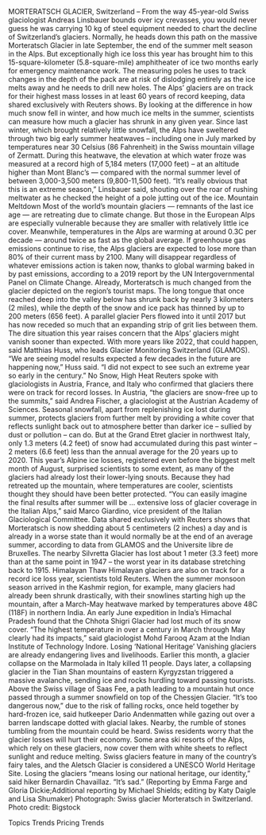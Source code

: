 MORTERATSCH GLACIER, Switzerland – From the way 45-year-old Swiss glaciologist Andreas Linsbauer bounds over icy crevasses, you would never guess he was carrying 10 kg of steel equipment needed to chart the decline of Switzerland’s glaciers.
Normally, he heads down this path on the massive Morteratsch Glacier in late September, the end of the summer melt season in the Alps. But exceptionally high ice loss this year has brought him to this 15-square-kilometer (5.8-square-mile) amphitheater of ice two months early for emergency maintenance work.
The measuring poles he uses to track changes in the depth of the pack are at risk of dislodging entirely as the ice melts away and he needs to drill new holes.
The Alps’ glaciers are on track for their highest mass losses in at least 60 years of record keeping, data shared exclusively with Reuters shows. By looking at the difference in how much snow fell in winter, and how much ice melts in the summer, scientists can measure how much a glacier has shrunk in any given year.
Since last winter, which brought relatively little snowfall, the Alps have sweltered through two big early summer heatwaves – including one in July marked by temperatures near 30 Celsius (86 Fahrenheit) in the Swiss mountain village of Zermatt.
During this heatwave, the elevation at which water froze was measured at a record high of 5,184 meters (17,000 feet) – at an altitude higher than Mont Blanc’s — compared with the normal summer level of between 3,000-3,500 meters (9,800-11,500 feet).
“It’s really obvious that this is an extreme season,” Linsbauer said, shouting over the roar of rushing meltwater as he checked the height of a pole jutting out of the ice.
Mountain Meltdown
Most of the world’s mountain glaciers — remnants of the last ice age — are retreating due to climate change. But those in the European Alps are especially vulnerable because they are smaller with relatively little ice cover. Meanwhile, temperatures in the Alps are warming at around 0.3C per decade — around twice as fast as the global average.
If greenhouse gas emissions continue to rise, the Alps glaciers are expected to lose more than 80% of their current mass by 2100. Many will disappear regardless of whatever emissions action is taken now, thanks to global warming baked in by past emissions, according to a 2019 report by the UN Intergovernmental Panel on Climate Change.
Already, Morteratsch is much changed from the glacier depicted on the region’s tourist maps. The long tongue that once reached deep into the valley below has shrunk back by nearly 3 kilometers (2 miles), while the depth of the snow and ice pack has thinned by up to 200 meters (656 feet). A parallel glacier Pers flowed into it until 2017 but has now receded so much that an expanding strip of grit lies between them.
The dire situation this year raises concern that the Alps’ glaciers might vanish sooner than expected. With more years like 2022, that could happen, said Matthias Huss, who leads Glacier Monitoring Switzerland (GLAMOS).
“We are seeing model results expected a few decades in the future are happening now,” Huss said. “I did not expect to see such an extreme year so early in the century.”
No Snow, High Heat
Reuters spoke with glaciologists in Austria, France, and Italy who confirmed that glaciers there were on track for record losses. In Austria, “the glaciers are snow-free up to the summits,” said Andrea Fischer, a glaciologist at the Austrian Academy of Sciences.
Seasonal snowfall, apart from replenishing ice lost during summer, protects glaciers from further melt by providing a white cover that reflects sunlight back out to atmosphere better than darker ice – sullied by dust or pollution – can do.
But at the Grand Etret glacier in northwest Italy, only 1.3 meters (4.2 feet) of snow had accumulated during this past winter – 2 meters (6.6 feet) less than the annual average for the 20 years up to 2020.
This year’s Alpine ice losses, registered even before the biggest melt month of August, surprised scientists to some extent, as many of the glaciers had already lost their lower-lying snouts. Because they had retreated up the mountain, where temperatures are cooler, scientists thought they should have been better protected.
“You can easily imagine the final results after summer will be … extensive loss of glacier coverage in the Italian Alps,” said Marco Giardino, vice president of the Italian Glaciological Committee.
Data shared exclusively with Reuters shows that Morteratsch is now shedding about 5 centimeters (2 inches) a day and is already in a worse state than it would normally be at the end of an average summer, according to data from GLAMOS and the Universite libre de Bruxelles.
The nearby Silvretta Glacier has lost about 1 meter (3.3 feet) more than at the same point in 1947 – the worst year in its database stretching back to 1915.
Himalayan Thaw
Himalayan glaciers are also on track for a record ice loss year, scientists told Reuters. When the summer monsoon season arrived in the Kashmir region, for example, many glaciers had already been shrunk drastically, with their snowlines starting high up the mountain, after a March-May heatwave marked by temperatures above 48C (118F) in northern India.
An early June expedition in India’s Himachal Pradesh found that the Chhota Shigri Glacier had lost much of its snow cover. “The highest temperature in over a century in March through May clearly had its impacts,” said glaciologist Mohd Farooq Azam at the Indian Institute of Technology Indore.
Losing ‘National Heritage’
Vanishing glaciers are already endangering lives and livelihoods. Earlier this month, a glacier collapse on the Marmolada in Italy killed 11 people. Days later, a collapsing glacier in the Tian Shan mountains of eastern Kyrgyzstan triggered a massive avalanche, sending ice and rocks hurdling toward passing tourists.
Above the Swiss village of Saas Fee, a path leading to a mountain hut once passed through a summer snowfield on top of the Chessjen Glacier.
“It’s too dangerous now,” due to the risk of falling rocks, once held together by hard-frozen ice, said hutkeeper Dario Andenmatten while gazing out over a barren landscape dotted with glacial lakes. Nearby, the rumble of stones tumbling from the mountain could be heard.
Swiss residents worry that the glacier losses will hurt their economy. Some area ski resorts of the Alps, which rely on these glaciers, now cover them with white sheets to reflect sunlight and reduce melting.
Swiss glaciers feature in many of the country’s fairy tales, and the Aletsch Glacier is considered a UNESCO World Heritage Site. Losing the glaciers “means losing our national heritage, our identity,” said hiker Bernardin Chavaillaz. “It’s sad.”
(Reporting by Emma Farge and Gloria Dickie;Additional reporting by Michael Shields; editing by Katy Daigle and Lisa Shumaker)
Photograph: Swiss glacier Morteratsch in Switzerland. Photo credit: Bigstock

Topics
Trends
Pricing Trends

